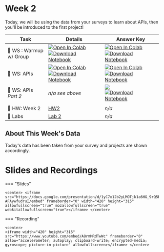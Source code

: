 



# Week 2



<!-- Todo add slides -->



Today, we will be using the data from your surveys to learn about APIs, then you'll be introduced to the first project!

<!-- Comment Out Answer Key -->

| **Task**                      | Details                                                      | Answer Key                                                   |
| ----------------------------- | ------------------------------------------------------------ | ------------------------------------------------------------ |
| :school: WS : Warmup w/ Group | [![Open In Colab](https://colab.research.google.com/assets/colab-badge.svg)](https://colab.research.google.com/github/christianfjung/Node-Pro/blob/master/content/week2/warmup.ipynb)  [![Download Notebook](https://files.christianfjung.com/buttons/DownloadIpynb.svg)](/week2/warmup.ipynb) | [![Open In Colab](https://colab.research.google.com/assets/colab-badge.svg)](https://colab.research.google.com/github/christianfjung/Node-Pro/blob/master/content/week2/warmup-answers.ipynb)  [![Download Notebook](https://files.christianfjung.com/buttons/DownloadIpynb.svg)](/week2/warmup-answers.ipynb) |
| :school: WS: APIs             | [![Open In Colab](https://colab.research.google.com/assets/colab-badge.svg)](https://colab.research.google.com/github/christianfjung/Node-Pro/blob/master/content/week2/API.ipynb) [![Download Notebook](https://files.christianfjung.com/buttons/DownloadIpynb.svg)](/week2/API.ipynb) | [![Open In Colab](https://colab.research.google.com/assets/colab-badge.svg)](https://colab.research.google.com/github/christianfjung/Node-Pro/blob/master/content/week2/API-key.ipynb) [![Download Notebook](https://files.christianfjung.com/buttons/DownloadIpynb.svg)](/week2/API-key.ipynb) |
| :school: WS: APIs *Part 2*    | *n/a see above*                                              | [![](https://colab.research.google.com/assets/colab-badge.svg)](https://colab.research.google.com/github/christianfjung/Node-Pro/blob/master/content/week2/API-part2-key.ipynb) [![Download Notebook](https://files.christianfjung.com/buttons/DownloadIpynb.svg)](/week2/API-part2-key.ipynb) |
|                               |                                                              |                                                              |
| :school_satchel: HW: Week 2   | [HW2](/week2/hw2)                                            | *n/a*                                                        |
| :microscope: ​Labs             | [Lab 2](/week2/lab2)                                         | *n/a*                                                        |




## About This Week's  Data

Today's data has been taken from your survey and projects are shown accordingly. 





# Slides and Recordings

=== "Slides"

    <center> <iframe src="https://docs.google.com/presentation/d/1yC7x12b2yLMOTjk1a6HG_9rQ5PqVoGD-AFAywfudruI/embed" frameborder="0" width="420" height="315" allowfullscreen="true" mozallowfullscreen="true" webkitallowfullscreen="true"></iframe> </center>

=== "Recording"

    <center>
    <iframe width="420" height="315" src="https://www.youtube.com/embed/A8rmMRdTwWc" frameborder="0" allow="accelerometer; autoplay; clipboard-write; encrypted-media; gyroscope; picture-in-picture" allowfullscreen></iframe> </center>
    

